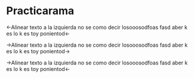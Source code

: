 # Practicarama

<-Alinear texto a la izquierda no se como decir losooosodfoas fasd aber k es lo k es toy ponientod<-

->Alinear texto a la izquierda no se como decir losooosodfoas fasd aber k es lo k es toy ponientod->

->Alinear texto a la izquierda no se como decir losooosodfoas fasd aber k es lo k es toy ponientod<-
